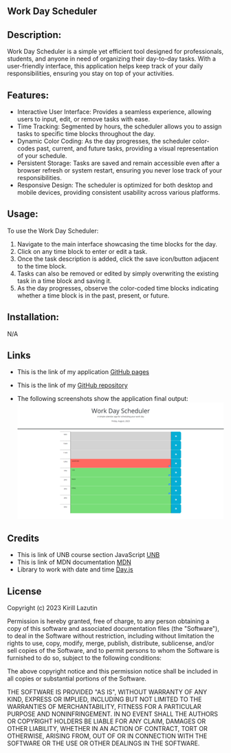 ## Work Day Scheduler

## Description:

Work Day Scheduler is a simple yet efficient tool designed for professionals, students, and anyone in need of organizing their day-to-day tasks. With a user-friendly interface, this application helps keep track of your daily responsibilities, ensuring you stay on top of your activities.

## Features:

- Interactive User Interface: Provides a seamless experience, allowing users to input, edit, or remove tasks with ease.
- Time Tracking: Segmented by hours, the scheduler allows you to assign tasks to specific time blocks throughout the day.
- Dynamic Color Coding: As the day progresses, the scheduler color-codes past, current, and future tasks, providing a visual representation of your schedule.
- Persistent Storage: Tasks are saved and remain accessible even after a browser refresh or system restart, ensuring you never lose track of your responsibilities.
- Responsive Design: The scheduler is optimized for both desktop and mobile devices, providing consistent usability across various platforms.

## Usage:

To use the Work Day Scheduler:

1. Navigate to the main interface showcasing the time blocks for the day.
2. Click on any time block to enter or edit a task.
3. Once the task description is added, click the save icon/button adjacent to the time block.
4. Tasks can also be removed or edited by simply overwriting the existing task in a time block and saving it.
5. As the day progresses, observe the color-coded time blocks indicating whether a time block is in the past, present, or future.

## Installation:

N/A

## Links

- This is the link of my application [GitHub pages]()
- This is the link of my [GitHub repository](https://github.com/Kirill777-web/Work-Day-Scheduler)

- The following screenshots show the application final output:
  ![Work Day Scheduler app](/Assets/Work-Day-Scheduler.png)

## Credits

- This is link of UNB course section JavaScript [UNB](https://courses.bootcampspot.com/courses/3974)
- This is link of MDN documentation [MDN](https://developer.mozilla.org/en-US/docs/Web/JavaScript/Guide/Functions)
- Library to work with date and time [Day.js](https://day.js.org/en/)

## License

Copyright (c) 2023 Kirill Lazutin

Permission is hereby granted, free of charge, to any person obtaining a copy
of this software and associated documentation files (the "Software"), to deal
in the Software without restriction, including without limitation the rights
to use, copy, modify, merge, publish, distribute, sublicense, and/or sell
copies of the Software, and to permit persons to whom the Software is
furnished to do so, subject to the following conditions:

The above copyright notice and this permission notice shall be included in all
copies or substantial portions of the Software.

THE SOFTWARE IS PROVIDED "AS IS", WITHOUT WARRANTY OF ANY KIND, EXPRESS OR
IMPLIED, INCLUDING BUT NOT LIMITED TO THE WARRANTIES OF MERCHANTABILITY,
FITNESS FOR A PARTICULAR PURPOSE AND NONINFRINGEMENT. IN NO EVENT SHALL THE
AUTHORS OR COPYRIGHT HOLDERS BE LIABLE FOR ANY CLAIM, DAMAGES OR OTHER
LIABILITY, WHETHER IN AN ACTION OF CONTRACT, TORT OR OTHERWISE, ARISING FROM,
OUT OF OR IN CONNECTION WITH THE SOFTWARE OR THE USE OR OTHER DEALINGS IN THE
SOFTWARE.
